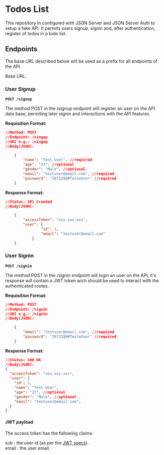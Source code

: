 # Todos List

This repository in configured with JSON Server and JSON Server Auth to setup a fake API. It permits users signup, signin and, after authentication, register of todos in a todo list.

## Endpoints

The base URL described below will be used as a prefix for all endpoints of the API.

Base URL:

### User Signup

**`POST /signup`**

The method POST in the /signup endpoint will register an user on the API data base, permiting later signin and interactions with the API features.

**Requisition Format:**

```JSON
//Method: POST
//Endpoint: /singup
//URI e.g.: /singup
//Body(JSON):

    {
        "name": "Test User", //required
        "age": "27", //optional
        "gender": "Male", //optional
        "email": "testuser@email.com", //required
        "password": "197328@#TesteUser" //required
    }
```

**Response Format:**

```JSON
//Status: 201 Created
//Body(JSON):

    {
        "accessToken": "xxx.xxx.xxx",
        "user": {
                "id": 1,
                "email": "testuser@email.com"
            }
    }
```

### User Signin

**`POST /signin`**

The method POST in the /signin endpoint will login an user on the API, it's response will contain a JWT token wich should be used to interact with the authenticated routes.

**Requisition Format:**

```JSON
//Method: POST
//Endpoint: /signin
//URI e.g.: /signin
//Body(JSON):

    {
        "email": "testuser@email.com", //required
        "password": "197328@#TesteUser" //required
    }
```

**Response Format:**

```JSON
//Status: 200 OK
//Body(JSON):
{
  "accessToken": "xxx.xxx.xxx",
  "user": {
    "id": 1,
    "name": "Test User",
    "age": "27", //optional
    "gender": "Male", //optional
    "email": "testuser@email.com",
  }
}
```

#### JWT payload

The access token has the following claims:

sub : the user id (as per the [JWT specs](https://datatracker.ietf.org/doc/html/rfc7519#section-4.1.2)).  
email : the user email.
